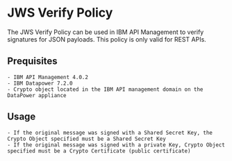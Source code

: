 # JWS Verify Policy
            
The JWS Verify Policy can be used in IBM API Management to verify signatures for 
JSON payloads. This policy is only valid for REST APIs.

## Prequisites

    - IBM API Management 4.0.2
    - IBM Datapower 7.2.0 
    - Crypto object located in the IBM API management domain on the DataPower appliance
    
## Usage

    - If the original message was signed with a Shared Secret Key, the Crypto Object specified must be a Shared Secret Key
    - If the original message was signed with a private Key, Crypto Object specified must be a Crypto Certificate (public certificate)

```
